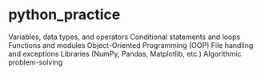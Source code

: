 # python_practice
Variables, data types, and operators  Conditional statements and loops  Functions and modules  Object-Oriented Programming (OOP)  File handling and exceptions  Libraries (NumPy, Pandas, Matplotlib, etc.)  Algorithmic problem-solving
